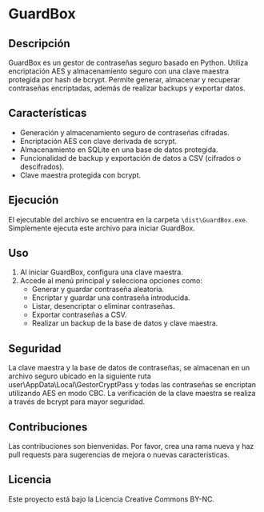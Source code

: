 # GuardBox

## Descripción  
GuardBox es un gestor de contraseñas seguro basado en Python. Utiliza encriptación AES y almacenamiento seguro con una clave maestra protegida por hash de bcrypt. Permite generar, almacenar y recuperar contraseñas encriptadas, además de realizar backups y exportar datos.

## Características  
- Generación y almacenamiento seguro de contraseñas cifradas.
- Encriptación AES con clave derivada de scrypt.
- Almacenamiento en SQLite en una base de datos protegida.
- Funcionalidad de backup y exportación de datos a CSV (cifrados o descifrados).
- Clave maestra protegida con bcrypt.

## Ejecución  
El ejecutable del archivo se encuentra en la carpeta `\dist\GuardBox.exe`. Simplemente ejecuta este archivo para iniciar GuardBox.

## Uso  
1. Al iniciar GuardBox, configura una clave maestra.
2. Accede al menú principal y selecciona opciones como:
   - Generar y guardar contraseña aleatoria.
   - Encriptar y guardar una contraseña introducida.
   - Listar, desencriptar o eliminar contraseñas.
   - Exportar contraseñas a CSV.
   - Realizar un backup de la base de datos y clave maestra.

## Seguridad  
La clave maestra y la base de datos de contraseñas, se almacenan en un archivo seguro ubicado en la siguiente ruta user\AppData\Local\GestorCryptPass y todas las contraseñas se encriptan utilizando AES en modo CBC. La verificación de la clave maestra se realiza a través de bcrypt para mayor seguridad.

## Contribuciones  
Las contribuciones son bienvenidas. Por favor, crea una rama nueva y haz pull requests para sugerencias de mejora o nuevas características.

## Licencia  
Este proyecto está bajo la Licencia Creative Commons BY-NC.
